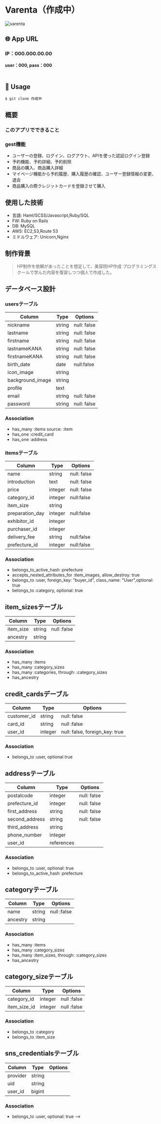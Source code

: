 # Varenta（作成中）
![varenta](https://user-images.githubusercontent.com/61730661/81335718-03908400-90e3-11ea-98ab-e39c7dbaf76d.jpg)

## 🌐 App URL

### **IP：000.000.00.00**
**user：000, pass：000**  
　
## 💬 Usage

`$ git clone 作成中` 

## 概要
### このアプリでできること
### gest機能
* ユーザーの登録、ログイン、ログアウト、APIを使った認証ログイン登録
* 予約機能、予約詳細、予約削除
*  商品の購入、商品購入詳細
* マイページ機能から予約履歴、購入履歴の確認、ユーザー登録情報の変更、退会
* 商品購入の際クレジットカードを登録させて購入

## 使用した技術
* 言語:  Haml/SCSS/Javascript,Ruby/SQL
* FW:  Ruby on Rails
* DB:  MySQL
* AWS:  EC2,S3,Route 53
* ミドルウェア:  Unicorn,Nginx
  

## 制作背景
> HP制作を依頼があったことを想定して、美容院HP作成
> プログラミングスクールで学んだ内容を復習しつつ個人で作成した。




## データベース設計 
### usersテーブル
|Column|Type|Options|
|------|----|-------|
|nickname|string|null: false|
|lastname|string|null: false|
|firstname|string|null: false|
|lastnameKANA|string|null: false|
|firstnameKANA|string|null: false|
|birth_date|date|null:false|
|icon_image|string||
|background_image|string||
|profile|text||
|email|string|null: false|
|password|string|null: false|
### Association
- has_many :items
source: :item
- has_one :credit_card
- has_one :address

### itemsテーブル
|Column|Type|Options|
|------|----|-------|
|name|string|null: false|
|introduction|text|null: false|
|price|integer|null: false|
|category_id|integer|null:false|
|item_size|string||
|preparation_day|integer|null:false|
|exhibitor_id|integer||
|purchaser_id|integer||
|delivery_fee|string|null:false|
|prefecture_id|integer|null:false|
### Association
- belongs_to_active_hash :prefecture
- accepts_nested_attributes_for :item_images, allow_destroy: true
- belongs_to :user, foreign_key: "buyer_id", class_name: "User",optional: true
- belongs_to :category, optional: true


## item_sizesテーブル
|Column|Type|Options|
|------|----|-------|
|item_size|string|null :false|
|ancestry|string||
### Association
- has_many :items
- has_many :category_sizes
- has_many :categories, through: :category_sizes
- has_ancestry

## credit_cardsデーブル
|Column|Type|Options|
|------|----|-------|
|customer_id|string|null: false|
|card_id|string|null :false|
|user_id|integer|null: false, foreign_key: true|
### Association
- belongs_to :user, optional true

## addressテーブル
|Column|Type|Options|
|------|----|-------|
|postalcode|integer|null: false|
|prefecture_id|integer|null: false|
|first_address|string|null: false|
|second_address|string|null: false|
|third_address|string||
|phone_number|integer||
|user_id|references||
### Association
- belongs_to :user, optional: true
- belongs_to_active_hash :prefecture

## categoryテーブル
|Column|Type|Options|
|------|----|-------|
|name|string|null :false|
|ancestry|string||
### Association
- has_many :items
- has_many :category_sizes
- has_many :item_sizes, through: :category_sizes
- has_ancestry

## category_sizeテーブル
|Column|Type|Options|
|------|----|-------|
|category_id|integer|null :false|
|item_size_id|integer|null :false|
### Association
- belongs_to :category
- belongs_to :item_size

## sns_credentialsテーブル
|Column|Type|Options|
|------|----|-------|
|provider|string||
|uid|string||
|user_id|bigint||
### Association
- belongs_to :user, optional: true -->
